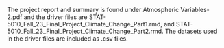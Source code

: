 The project report and summary is found under Atmospheric Variables-2.pdf and the driver files are STAT-5010_Fall_23_Final_Project_Climate_Change_Part1.rmd, and STAT-5010_Fall_23_Final_Project_Climate_Change_Part2.rmd. 
The datasets used in the driver files are included as .csv files. 
